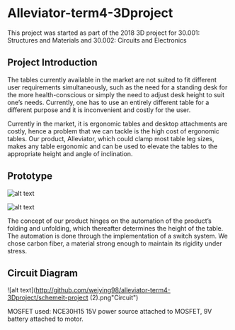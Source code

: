 # Alleviator-term4-3Dproject

This project was started as part of the 2018 3D project for 30.001: Structures and Materials and 30.002: Circuits and Electronics

## Project Introduction
The tables currently available in the market are not suited to fit different user requirements simultaneously, such as the need for a standing desk for the more health-conscious or simply the need to adjust desk height to suit one’s needs. Currently, one has to use an entirely different table for a different purpose and it is inconvenient and costly for the user.  
 
Currently in the market, it is ergonomic tables and desktop attachments are costly, hence a problem that we can tackle is the high cost of ergonomic tables. Our product, Alleviator, which could clamp most table leg sizes, makes any table ergonomic and can be used to elevate the tables to the appropriate height and angle of inclination.

## Prototype 
![alt text](http://github.com/weiying98/alleviator-term4-3Dproject/prototype1.png "Prototype")

![alt text](http://github.com/weiying98/alleviator-term4-3Dproject/prototype2.png "Prototype clamp")

The concept of our product hinges on the automation of the product’s folding and unfolding, which thereafter determines the height of the table. The automation is done through the implementation of a switch system. We chose carbon fiber, a material strong enough to maintain its rigidity under stress.

## Circuit Diagram
![alt text](http://github.com/weiying98/alleviator-term4-3Dproject/schemeit-project (2).png"Circuit")

MOSFET used: NCE30H15
15V power source attached to MOSFET, 9V battery attached to motor. 
